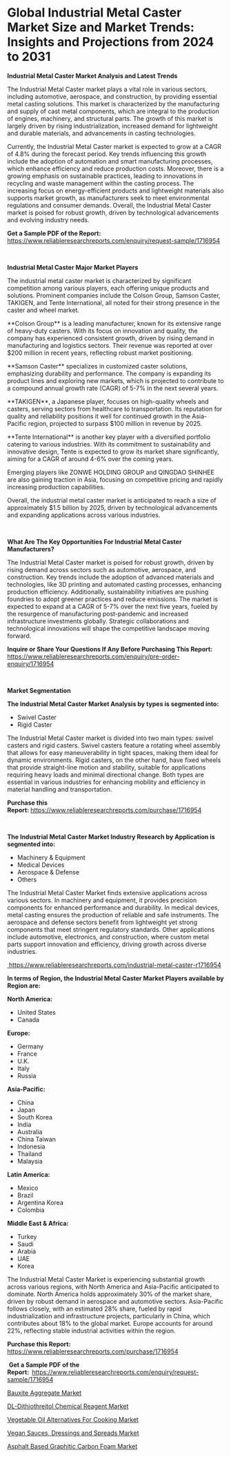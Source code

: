<p><h1>Global Industrial Metal Caster Market Size and Market Trends: Insights and Projections from 2024 to 2031</h1></p><p><strong>Industrial Metal Caster Market Analysis and Latest Trends</strong></p>
<p><p>The Industrial Metal Caster market plays a vital role in various sectors, including automotive, aerospace, and construction, by providing essential metal casting solutions. This market is characterized by the manufacturing and supply of cast metal components, which are integral to the production of engines, machinery, and structural parts. The growth of this market is largely driven by rising industrialization, increased demand for lightweight and durable materials, and advancements in casting technologies.</p><p>Currently, the Industrial Metal Caster market is expected to grow at a CAGR of 4.8% during the forecast period. Key trends influencing this growth include the adoption of automation and smart manufacturing processes, which enhance efficiency and reduce production costs. Moreover, there is a growing emphasis on sustainable practices, leading to innovations in recycling and waste management within the casting process. The increasing focus on energy-efficient products and lightweight materials also supports market growth, as manufacturers seek to meet environmental regulations and consumer demands. Overall, the Industrial Metal Caster market is poised for robust growth, driven by technological advancements and evolving industry needs.</p></p>
<p><strong>Get a Sample PDF of the Report:&nbsp;</strong> <a href="https://www.reliableresearchreports.com/enquiry/request-sample/1716954?utm_campaign=8&utm_medium=2&utm_source=Github&utm_content=ia&utm_term=10102024&utm_id=industrial-metal-caster">https://www.reliableresearchreports.com/enquiry/request-sample/1716954</a></p>
<p>&nbsp;</p>
<p><strong>Industrial Metal Caster Major Market Players</strong></p>
<p><p>The industrial metal caster market is characterized by significant competition among various players, each offering unique products and solutions. Prominent companies include the Colson Group, Samson Caster, TAKIGEN, and Tente International, all noted for their strong presence in the caster and wheel market.</p><p>**Colson Group** is a leading manufacturer, known for its extensive range of heavy-duty casters. With its focus on innovation and quality, the company has experienced consistent growth, driven by rising demand in manufacturing and logistics sectors. Their revenue was reported at over $200 million in recent years, reflecting robust market positioning.</p><p>**Samson Caster** specializes in customized caster solutions, emphasizing durability and performance. The company is expanding its product lines and exploring new markets, which is projected to contribute to a compound annual growth rate (CAGR) of 5-7% in the next several years.</p><p>**TAKIGEN**, a Japanese player, focuses on high-quality wheels and casters, serving sectors from healthcare to transportation. Its reputation for quality and reliability positions it well for continued growth in the Asia-Pacific region, projected to surpass $100 million in revenue by 2025.</p><p>**Tente International** is another key player with a diversified portfolio catering to various industries. With its commitment to sustainability and innovative design, Tente is expected to grow its market share significantly, aiming for a CAGR of around 4-6% over the coming years.</p><p>Emerging players like ZONWE HOLDING GROUP and QINGDAO SHINHEE are also gaining traction in Asia, focusing on competitive pricing and rapidly increasing production capabilities.</p><p>Overall, the industrial metal caster market is anticipated to reach a size of approximately $1.5 billion by 2025, driven by technological advancements and expanding applications across various industries.</p></p>
<p>&nbsp;</p>
<p><strong>What Are The Key Opportunities For Industrial Metal Caster Manufacturers?</strong></p>
<p><p>The Industrial Metal Caster market is poised for robust growth, driven by rising demand across sectors such as automotive, aerospace, and construction. Key trends include the adoption of advanced materials and technologies, like 3D printing and automated casting processes, enhancing production efficiency. Additionally, sustainability initiatives are pushing foundries to adopt greener practices and reduce emissions. The market is expected to expand at a CAGR of 5-7% over the next five years, fueled by the resurgence of manufacturing post-pandemic and increased infrastructure investments globally. Strategic collaborations and technological innovations will shape the competitive landscape moving forward.</p></p>
<p><strong>Inquire or Share Your Questions If Any Before Purchasing This Report:</strong> <a href="https://www.reliableresearchreports.com/enquiry/pre-order-enquiry/1716954?utm_campaign=8&utm_medium=2&utm_source=Github&utm_content=ia&utm_term=10102024&utm_id=industrial-metal-caster">https://www.reliableresearchreports.com/enquiry/pre-order-enquiry/1716954</a></p>
<p>&nbsp;</p>
<p><strong>Market Segmentation</strong></p>
<p><strong>The Industrial Metal Caster Market Analysis by types is segmented into:</strong></p>
<p><ul><li>Swivel Caster</li><li>Rigid Caster</li></ul></p>
<p><p>The Industrial Metal Caster market is divided into two main types: swivel casters and rigid casters. Swivel casters feature a rotating wheel assembly that allows for easy maneuverability in tight spaces, making them ideal for dynamic environments. Rigid casters, on the other hand, have fixed wheels that provide straight-line motion and stability, suitable for applications requiring heavy loads and minimal directional change. Both types are essential in various industries for enhancing mobility and efficiency in material handling and transportation.</p></p>
<p><strong>Purchase this Report:&nbsp;</strong><a href="https://www.reliableresearchreports.com/purchase/1716954?utm_campaign=8&utm_medium=2&utm_source=Github&utm_content=ia&utm_term=10102024&utm_id=industrial-metal-caster">https://www.reliableresearchreports.com/purchase/1716954</a></p>
<p>&nbsp;</p>
<p><strong>The Industrial Metal Caster Market Industry Research by Application is segmented into:</strong></p>
<p><ul><li>Machinery & Equipment</li><li>Medical Devices</li><li>Aerospace & Defense</li><li>Others</li></ul></p>
<p><p>The Industrial Metal Caster Market finds extensive applications across various sectors. In machinery and equipment, it provides precision components for enhanced performance and durability. In medical devices, metal casting ensures the production of reliable and safe instruments. The aerospace and defense sectors benefit from lightweight yet strong components that meet stringent regulatory standards. Other applications include automotive, electronics, and construction, where custom metal parts support innovation and efficiency, driving growth across diverse industries.</p></p>
<p><a href="https://www.reliableresearchreports.com/industrial-metal-caster-r1716954?utm_campaign=8&utm_medium=2&utm_source=Github&utm_content=ia&utm_term=10102024&utm_id=industrial-metal-caster">&nbsp;https://www.reliableresearchreports.com/industrial-metal-caster-r1716954</a></p>
<p><strong>In terms of Region, the Industrial Metal Caster Market Players available by Region are:</strong></p>
<p>
    <p> <strong> North America: </strong>
        <ul>
            <li>United States</li>
            <li>Canada</li>
        </ul>
        </p> 
    <p> <strong> Europe: </strong>
        <ul>
            <li>Germany</li>
            <li>France</li>
            <li>U.K.</li>
            <li>Italy</li>
            <li>Russia</li>
        </ul>
        </p> 
    <p> <strong> Asia-Pacific: </strong>
        <ul>
            <li>China</li>
            <li>Japan</li>
            <li>South Korea</li>
            <li>India</li>
            <li>Australia</li>
            <li>China Taiwan</li>
            <li>Indonesia</li>
            <li>Thailand</li>
            <li>Malaysia</li>
        </ul>
        </p> 
    <p> <strong> Latin America: </strong>
        <ul>
            <li>Mexico</li>
            <li>Brazil</li>
            <li>Argentina Korea</li>
            <li>Colombia</li>
        </ul>
        </p> 
    <p> <strong> Middle East & Africa: </strong>
        <ul>
            <li>Turkey</li>
            <li>Saudi</li>
            <li>Arabia</li>
            <li>UAE</li>
            <li>Korea</li>
        </ul>
    </p>
    </p>
<p><p>The Industrial Metal Caster Market is experiencing substantial growth across various regions, with North America and Asia-Pacific anticipated to dominate. North America holds approximately 30% of the market share, driven by robust demand in aerospace and automotive sectors. Asia-Pacific follows closely, with an estimated 28% share, fueled by rapid industrialization and infrastructure projects, particularly in China, which contributes about 18% to the global market. Europe accounts for around 22%, reflecting stable industrial activities within the region.</p></p>
<p><strong>Purchase this Report: </strong><a href="https://www.reliableresearchreports.com/purchase/1716954?utm_campaign=8&utm_medium=2&utm_source=Github&utm_content=ia&utm_term=10102024&utm_id=industrial-metal-caster">https://www.reliableresearchreports.com/purchase/1716954</a></p>
<p>&nbsp;<strong>Get a Sample PDF of the Report:&nbsp;&nbsp;</strong><a href="https://www.reliableresearchreports.com/enquiry/request-sample/1716954?utm_campaign=8&utm_medium=2&utm_source=Github&utm_content=ia&utm_term=10102024&utm_id=industrial-metal-caster">https://www.reliableresearchreports.com/enquiry/request-sample/1716954</a></p>
<p><strong></strong></p>
<p><p><a href="https://github.com/cliffxbwergin/Market-Research-Report-List-1/blob/main/bauxite-aggregate-market.md?utm_campaign=8&utm_medium=2&utm_source=Github&utm_content=ia&utm_term=10102024&utm_id=industrial-metal-caster">Bauxite Aggregate Market</a></p><p><a href="https://www.linkedin.com/pulse/pioneering-growth-analyzing-global-dl-dithiothreitol-chemical-zfiwe?utm_campaign=8&utm_medium=2&utm_source=Github&utm_content=ia&utm_term=10102024&utm_id=industrial-metal-caster">DL-Dithiothreitol Chemical Reagent Market</a></p><p><a href="https://issuu.com/reportprime-2/docs/vegetable-oil-alternatives-for-cook_46ea2e0413a073?utm_campaign=8&utm_medium=2&utm_source=Github&utm_content=ia&utm_term=10102024&utm_id=industrial-metal-caster">Vegetable Oil Alternatives For Cooking Market</a></p><p><a href="https://issuu.com/reportprime-2/docs/vegan-sauces-dressings-and-spreads-_3c8cac74382cef?utm_campaign=8&utm_medium=2&utm_source=Github&utm_content=ia&utm_term=10102024&utm_id=industrial-metal-caster">Vegan Sauces, Dressings and Spreads Market</a></p><p><a href="https://www.linkedin.com/pulse/asphalt-based-graphitic-carbon-foam-market-global-trends-tlfae?utm_campaign=8&utm_medium=2&utm_source=Github&utm_content=ia&utm_term=10102024&utm_id=industrial-metal-caster">Asphalt Based Graphitic Carbon Foam Market</a></p></p>
